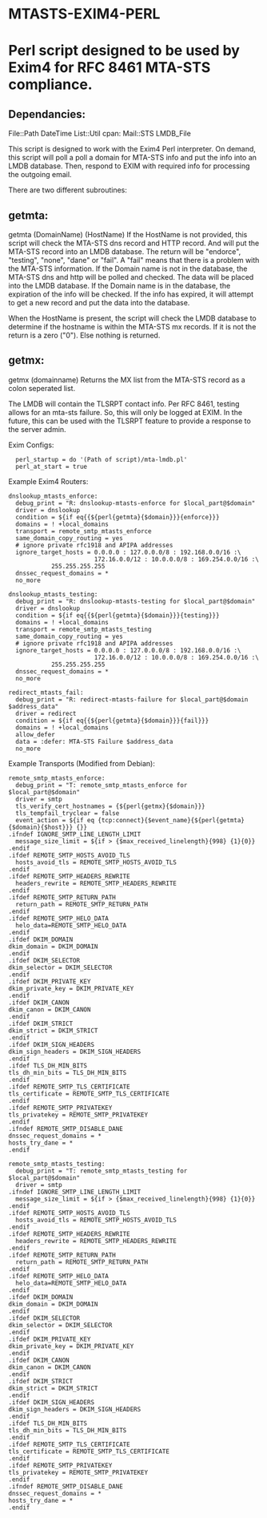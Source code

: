 # MTASTS-EXIM4-PERL
# Perl script designed to be used by Exim4 for RFC 8461 MTA-STS compliance.

## Dependancies:
  File::Path
  DateTime
  List::Util
  cpan: Mail::STS
        LMDB_File
    


This script is designed to work with the Exim4 Perl interpreter.
On demand, this script will poll a poll a domain for MTA-STS info and put the info into an LMDB database.  Then, respond to EXIM with required info for processing the outgoing email.

There are two different subroutines:

## getmta:
  getmta (DomainName) (HostName)
  If the HostName is not provided, this script will check the MTA-STS dns record and HTTP record. And will put the MTA-STS record into an LMDB database. The return will be "endorce", "testing", "none", "dane" or "fail".  A "fail" means that there is a problem with the MTA-STS information.
  If the Domain name is not in the database, the MTA-STS dns and http will be polled and checked.  The data will be placed into the LMDB database.
  If the Domain name is in the database, the expiration of the info will be checked.  If the info has expired, it will attempt to get a new record and put the data into the database.
  
  When the HostName is present, the script will check the LMDB database to determine if the hostname is within the MTA-STS mx records.  If it is not the return is a zero ("0"). Else nothing is returned.
  
## getmx:
  getmx (domainname)
  Returns the MX list from the MTA-STS record as a colon seperated list.
  
The LMDB will contain the TLSRPT contact info.
Per RFC 8461, testing allows for an mta-sts failure.  So, this will only be logged at EXIM.  In the future, this can be used with the TLSRPT feature to provide a response to the server admin.
  
  
Exim Configs:
```
  perl_startup = do '(Path of script)/mta-lmdb.pl'
  perl_at_start = true
```  
Example Exim4 Routers:

```
dnslookup_mtasts_enforce:
  debug_print = "R: dnslookup-mtasts-enforce for $local_part@$domain"
  driver = dnslookup
  condition = ${if eq{{${perl{getmta}{$domain}}}{enforce}}}
  domains = ! +local_domains
  transport = remote_smtp_mtasts_enforce
  same_domain_copy_routing = yes
  # ignore private rfc1918 and APIPA addresses
  ignore_target_hosts = 0.0.0.0 : 127.0.0.0/8 : 192.168.0.0/16 :\
                        172.16.0.0/12 : 10.0.0.0/8 : 169.254.0.0/16 :\
			255.255.255.255
  dnssec_request_domains = *
  no_more
```
```
dnslookup_mtasts_testing:
  debug_print = "R: dnslookup-mtasts-testing for $local_part@$domain"
  driver = dnslookup
  condition = ${if eq{{${perl{getmta}{$domain}}}{testing}}}
  domains = ! +local_domains
  transport = remote_smtp_mtasts_testing
  same_domain_copy_routing = yes
  # ignore private rfc1918 and APIPA addresses
  ignore_target_hosts = 0.0.0.0 : 127.0.0.0/8 : 192.168.0.0/16 :\
                        172.16.0.0/12 : 10.0.0.0/8 : 169.254.0.0/16 :\
			255.255.255.255
  dnssec_request_domains = *
  no_more
```
```
redirect_mtasts_fail:
  debug_print = "R: redirect-mtasts-failure for $local_part@$domain $address_data"
  driver = redirect
  condition = ${if eq{{${perl{getmta}{$domain}}}{fail}}}
  domains = ! +local_domains
  allow_defer
  data = :defer: MTA-STS Failure $address_data
  no_more
```

Example Transports (Modified from Debian):
```
remote_smtp_mtasts_enforce:
  debug_print = "T: remote_smtp_mtasts_enforce for $local_part@$domain"
  driver = smtp
  tls_verify_cert_hostnames = {${perl{getmx}{$domain}}}
  tls_tempfail_tryclear = false
  event_action = ${if eq {tcp:connect}{$event_name}{${perl{getmta}{$domain}{$host}}} {}}
.ifndef IGNORE_SMTP_LINE_LENGTH_LIMIT
  message_size_limit = ${if > {$max_received_linelength}{998} {1}{0}}
.endif
.ifdef REMOTE_SMTP_HOSTS_AVOID_TLS
  hosts_avoid_tls = REMOTE_SMTP_HOSTS_AVOID_TLS
.endif
.ifdef REMOTE_SMTP_HEADERS_REWRITE
  headers_rewrite = REMOTE_SMTP_HEADERS_REWRITE
.endif
.ifdef REMOTE_SMTP_RETURN_PATH
  return_path = REMOTE_SMTP_RETURN_PATH
.endif
.ifdef REMOTE_SMTP_HELO_DATA
  helo_data=REMOTE_SMTP_HELO_DATA
.endif
.ifdef DKIM_DOMAIN
dkim_domain = DKIM_DOMAIN
.endif
.ifdef DKIM_SELECTOR
dkim_selector = DKIM_SELECTOR
.endif
.ifdef DKIM_PRIVATE_KEY
dkim_private_key = DKIM_PRIVATE_KEY
.endif
.ifdef DKIM_CANON
dkim_canon = DKIM_CANON
.endif
.ifdef DKIM_STRICT
dkim_strict = DKIM_STRICT
.endif
.ifdef DKIM_SIGN_HEADERS
dkim_sign_headers = DKIM_SIGN_HEADERS
.endif
.ifdef TLS_DH_MIN_BITS
tls_dh_min_bits = TLS_DH_MIN_BITS
.endif
.ifdef REMOTE_SMTP_TLS_CERTIFICATE
tls_certificate = REMOTE_SMTP_TLS_CERTIFICATE
.endif
.ifdef REMOTE_SMTP_PRIVATEKEY
tls_privatekey = REMOTE_SMTP_PRIVATEKEY
.endif
.ifndef REMOTE_SMTP_DISABLE_DANE
dnssec_request_domains = *
hosts_try_dane = *
.endif
```
```
remote_smtp_mtasts_testing:
  debug_print = "T: remote_smtp_mtasts_testing for $local_part@$domain"
  driver = smtp
.ifndef IGNORE_SMTP_LINE_LENGTH_LIMIT
  message_size_limit = ${if > {$max_received_linelength}{998} {1}{0}}
.endif
.ifdef REMOTE_SMTP_HOSTS_AVOID_TLS
  hosts_avoid_tls = REMOTE_SMTP_HOSTS_AVOID_TLS
.endif
.ifdef REMOTE_SMTP_HEADERS_REWRITE
  headers_rewrite = REMOTE_SMTP_HEADERS_REWRITE
.endif
.ifdef REMOTE_SMTP_RETURN_PATH
  return_path = REMOTE_SMTP_RETURN_PATH
.endif
.ifdef REMOTE_SMTP_HELO_DATA
  helo_data=REMOTE_SMTP_HELO_DATA
.endif
.ifdef DKIM_DOMAIN
dkim_domain = DKIM_DOMAIN
.endif
.ifdef DKIM_SELECTOR
dkim_selector = DKIM_SELECTOR
.endif
.ifdef DKIM_PRIVATE_KEY
dkim_private_key = DKIM_PRIVATE_KEY
.endif
.ifdef DKIM_CANON
dkim_canon = DKIM_CANON
.endif
.ifdef DKIM_STRICT
dkim_strict = DKIM_STRICT
.endif
.ifdef DKIM_SIGN_HEADERS
dkim_sign_headers = DKIM_SIGN_HEADERS
.endif
.ifdef TLS_DH_MIN_BITS
tls_dh_min_bits = TLS_DH_MIN_BITS
.endif
.ifdef REMOTE_SMTP_TLS_CERTIFICATE
tls_certificate = REMOTE_SMTP_TLS_CERTIFICATE
.endif
.ifdef REMOTE_SMTP_PRIVATEKEY
tls_privatekey = REMOTE_SMTP_PRIVATEKEY
.endif
.ifndef REMOTE_SMTP_DISABLE_DANE
dnssec_request_domains = *
hosts_try_dane = *
.endif
```
  

